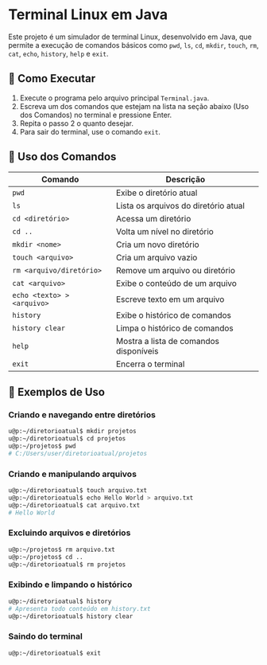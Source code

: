 # Terminal Linux em Java

Este projeto é um simulador de terminal Linux, desenvolvido em Java, que permite a execução de comandos básicos como `pwd`, `ls`, `cd`, `mkdir`, `touch`, `rm`, `cat`, `echo`, `history`, `help` e `exit`.

## 🚀 Como Executar

1. Execute o programa pelo arquivo principal `Terminal.java`.
2. Escreva um dos comandos que estejam na lista na seção abaixo (Uso dos Comandos) no terminal e pressione Enter.
3. Repita o passo 2 o quanto desejar.
4. Para sair do terminal, use o comando `exit`.

## 📖 Uso dos Comandos
| Comando                 | Descrição |
|-------------------------|-------------|
| `pwd`                  | Exibe o diretório atual |
| `ls`                   | Lista os arquivos do diretório atual |
| `cd <diretório>`       | Acessa um diretório |
| `cd ..`                | Volta um nível no diretório |
| `mkdir <nome>`         | Cria um novo diretório |
| `touch <arquivo>`      | Cria um arquivo vazio |
| `rm <arquivo/diretório>` | Remove um arquivo ou diretório |
| `cat <arquivo>`        | Exibe o conteúdo de um arquivo |
| `echo <texto> > <arquivo>` | Escreve texto em um arquivo |
| `history`              | Exibe o histórico de comandos |
| `history clear`         | Limpa o histórico de comandos |
| `help`                 | Mostra a lista de comandos disponíveis |
| `exit`                 | Encerra o terminal |

## 📝 Exemplos de Uso

### Criando e navegando entre diretórios
```sh
u@p:~/diretorioatual$ mkdir projetos
u@p:~/diretorioatual$ cd projetos
u@p:~/projetos$ pwd
# C:/Users/user/diretorioatual/projetos
```

### Criando e manipulando arquivos
```sh
u@p:~/diretorioatual$ touch arquivo.txt
u@p:~/diretorioatual$ echo Hello World > arquivo.txt
u@p:~/diretorioatual$ cat arquivo.txt
# Hello World
```

### Excluindo arquivos e diretórios
```sh
u@p:~/projetos$ rm arquivo.txt
u@p:~/projetos$ cd ..
u@p:~/diretorioatual$ rm projetos
```

### Exibindo e limpando o histórico
```sh
u@p:~/diretorioatual$ history
# Apresenta todo conteúdo em history.txt
u@p:~/diretorioatual$ history clear
```

### Saindo do terminal
```sh
u@p:~/diretorioatual$ exit
```
